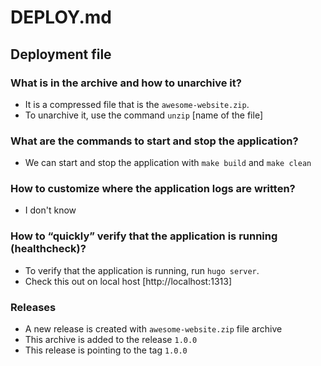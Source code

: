 # DEPLOY.md

## Deployment file

### What is in the archive and how to unarchive it?

- It is a compressed file that is the `awesome-website.zip`.
- To unarchive it, use the command `unzip` [name of the file]

### What are the commands to start and stop the application?

- We can start and stop the application with `make build` and `make clean`

### How to customize where the application logs are written?

- I don't know

### How to “quickly” verify that the application is running (healthcheck)?

- To verify that the application is running, run `hugo server`.
- Check this out on local host [http://localhost:1313]

### Releases

- A new release is created with `awesome-website.zip` file archive
- This archive is added to the release `1.0.0`
- This release is pointing to the tag `1.0.0`
